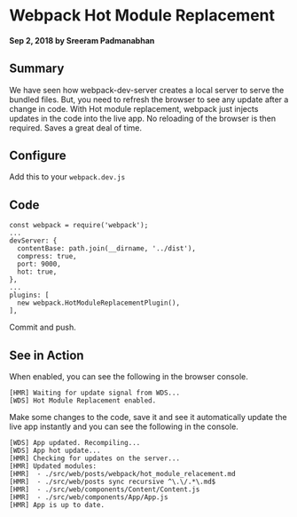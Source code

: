 # Webpack Hot Module Replacement

#### Sep 2, 2018 by Sreeram Padmanabhan

## Summary

We have seen how webpack-dev-server creates a local server to serve the bundled files. But, you need to refresh the browser to see any update after a change in code. With Hot module replacement, webpack just injects updates in the code into the live app. No reloading of the browser is then required. Saves a great deal of time.

## Configure

Add this to your `webpack.dev.js`

## Code

    const webpack = require('webpack');
    ...
    devServer: {
      contentBase: path.join(__dirname, '../dist'),
      compress: true,
      port: 9000,
      hot: true,
    },
    ...
    plugins: [
      new webpack.HotModuleReplacementPlugin(),
    ],

Commit and push.

## See in Action
When enabled, you can see the following in the browser console.

    [HMR] Waiting for update signal from WDS...
    [WDS] Hot Module Replacement enabled.

Make some changes to the code, save it and see it automatically update the live app instantly and you can see the following in the console.

    [WDS] App updated. Recompiling...
    [WDS] App hot update...
    [HMR] Checking for updates on the server...
    [HMR] Updated modules:
    [HMR]  - ./src/web/posts/webpack/hot_module_relacement.md
    [HMR]  - ./src/web/posts sync recursive ^\.\/.*\.md$
    [HMR]  - ./src/web/components/Content/Content.js
    [HMR]  - ./src/web/components/App/App.js
    [HMR] App is up to date.
